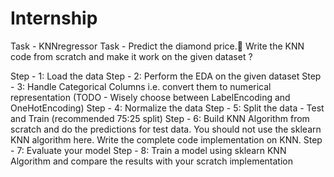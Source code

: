 # Internship
Task - KNNregressor 
Task - Predict the diamond price.💎
Write the KNN code from scratch and make it work on the given dataset ?

Step - 1: Load the data
Step - 2: Perform the EDA on the given dataset
Step - 3: Handle Categorical Columns i.e. convert them to numerical representation (TODO - Wisely choose between LabelEncoding and OneHotEncoding)
Step - 4: Normalize the data
Step - 5: Split the data - Test and Train (recommended 75:25 split)
Step - 6: Build KNN Algorithm from scratch and do the predictions for test data. You should not use the sklearn KNN algorithm here. Write the complete code implementation on KNN.
Step - 7: Evaluate your model
Step - 8: Train a model using sklearn KNN Algorithm and compare the results with your scratch implementation

